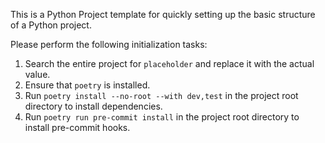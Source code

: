 This is a Python Project template for quickly setting up the basic structure of a Python project.

Please perform the following initialization tasks:

1. Search the entire project for `placeholder` and replace it with the actual value.
2. Ensure that `poetry` is installed.
3. Run `poetry install --no-root --with dev,test` in the project root directory to install dependencies.
4. Run `poetry run pre-commit install` in the project root directory to install pre-commit hooks.

